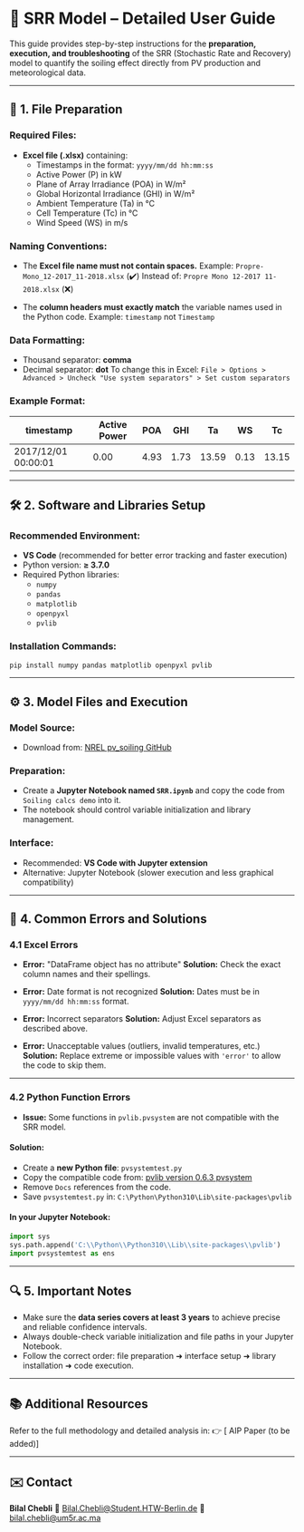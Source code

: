 
# 📘 SRR Model – Detailed User Guide

This guide provides step-by-step instructions for the **preparation, execution, and troubleshooting** of the SRR (Stochastic Rate and Recovery) model to quantify the soiling effect directly from PV production and meteorological data.

---

## 📂 1. File Preparation

### Required Files:
- **Excel file (.xlsx)** containing:
  - Timestamps in the format: `yyyy/mm/dd hh:mm:ss`
  - Active Power (P) in kW
  - Plane of Array Irradiance (POA) in W/m²
  - Global Horizontal Irradiance (GHI) in W/m²
  - Ambient Temperature (Ta) in °C
  - Cell Temperature (Tc) in °C
  - Wind Speed (WS) in m/s

### Naming Conventions:
- The **Excel file name must not contain spaces.**
  Example: `Propre-Mono_12-2017_11-2018.xlsx` (✔️)
  Instead of: `Propre Mono 12-2017 11-2018.xlsx` (❌)

- The **column headers must exactly match** the variable names used in the Python code.
  Example: `timestamp` not `Timestamp`

### Data Formatting:
- Thousand separator: **comma**
- Decimal separator: **dot**
To change this in Excel:
`File > Options > Advanced > Uncheck "Use system separators" > Set custom separators`

### Example Format:
| timestamp            | Active Power | POA  | GHI  | Ta   | WS   | Tc   |
|----------------------|--------------|------|------|------|------|------|
| 2017/12/01 00:00:01  | 0.00         | 4.93 | 1.73 | 13.59| 0.13 | 13.15|

---

## 🛠️ 2. Software and Libraries Setup

### Recommended Environment:
- **VS Code** (recommended for better error tracking and faster execution)
- Python version: **≥ 3.7.0**
- Required Python libraries:
  - `numpy`
  - `pandas`
  - `matplotlib`
  - `openpyxl`
  - `pvlib`

### Installation Commands:
```bash
pip install numpy pandas matplotlib openpyxl pvlib
```

---

## ⚙️ 3. Model Files and Execution

### Model Source:
- Download from: [NREL pv_soiling GitHub](https://github.com/NREL/pv_soiling)

### Preparation:
- Create a **Jupyter Notebook named `SRR.ipynb`** and copy the code from `Soiling calcs demo` into it.
- The notebook should control variable initialization and library management.

### Interface:
- Recommended: **VS Code with Jupyter extension**
- Alternative: Jupyter Notebook (slower execution and less graphical compatibility)

---

## 🚧 4. Common Errors and Solutions

### 4.1 Excel Errors
- **Error:** "DataFrame object has no attribute"
  **Solution:** Check the exact column names and their spellings.

- **Error:** Date format is not recognized
  **Solution:** Dates must be in `yyyy/mm/dd hh:mm:ss` format.

- **Error:** Incorrect separators
  **Solution:** Adjust Excel separators as described above.

- **Error:** Unacceptable values (outliers, invalid temperatures, etc.)
  **Solution:** Replace extreme or impossible values with `'error'` to allow the code to skip them.

---

### 4.2 Python Function Errors
- **Issue:** Some functions in `pvlib.pvsystem` are not compatible with the SRR model.

#### Solution:
- Create a **new Python file**: `pvsystemtest.py`
- Copy the compatible code from: [pvlib version 0.6.3 pvsystem](https://pvlib-python.readthedocs.io/en/v0.6.3/_modules/pvlib/pvsystem.html)
- Remove `Docs` references from the code.
- Save `pvsystemtest.py` in:
  `C:\Python\Python310\Lib\site-packages\pvlib`

#### In your Jupyter Notebook:
```python
import sys
sys.path.append('C:\\Python\\Python310\\Lib\\site-packages\\pvlib')
import pvsystemtest as ens
```

---

## 🔍 5. Important Notes
- Make sure the **data series covers at least 3 years** to achieve precise and reliable confidence intervals.
- Always double-check variable initialization and file paths in your Jupyter Notebook.
- Follow the correct order: file preparation ➜ interface setup ➜ library installation ➜ code execution.

---

## 📚 Additional Resources
Refer to the full methodology and detailed analysis in:
👉 [ AIP Paper (to be added)]

---

## ✉️ Contact
**Bilal Chebli**
📧 Bilal.Chebli@Student.HTW-Berlin.de
📧 bilal.chebli@um5r.ac.ma

